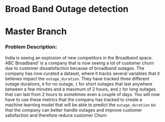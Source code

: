 # Broad Band Outage detection

# Master Branch

### Problem Description:

India is seeing an explosion of new competitors in the Broadband space. ABC Broadband' is
a company that is now seeing a lot of customer churn due to customer dissatisfaction because
of broadband outages.
The company has now curated a dataset, where it tracks several variables that it believes
impact the `outage_duration`. They have tracked three different outage durations, `0` for no
outage, `1` for short outages that last anywhere between a few minutes and a maximum of 2
hours, and `2` for long outages that can last from 2 hours to sometimes even a couple of days.
You will now have to use these metrics that the company has tracked to create a machine
learning model that will be able to predict the `outage_duration` so that the company can
better handle outages and improve customer satisfaction and therefore reduce customer
Churn
